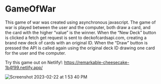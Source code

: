 # GameOfWar

This game of war was created using asynchronous javascript. The game of war is played between the user and the computer, both draw a card, and the card with the higher “value” is the winner. When the “New Deck” button is clicked a fetch get request is sent to deckofcardsapi.com, creating a brand new deck of cards with an original ID. When the “Draw” button is pressed the API is called again using the original deck ID drawing one card for the user and the computer. 

Try this game out on Netlify!:
https://remarkable-cheesecake-1b4f99.netlify.app/

![Screenshot 2023-02-22 at 1 53 40 PM](https://user-images.githubusercontent.com/77939216/220731323-7116495d-be45-4fd9-98d8-0ec11f218d04.png)
